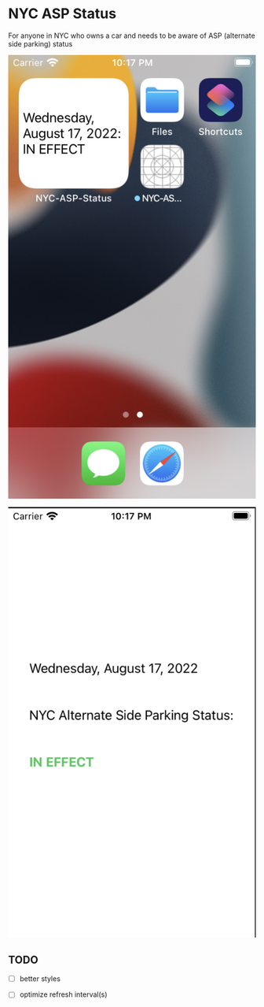 # NYC ASP Status

For anyone in NYC who owns a car and needs to be aware of ASP (alternate side parking) status

![Widget View](./docs/widget.png)

![App View](./docs/app.png)


## TODO
- [ ] better styles
- [ ] optimize refresh interval(s)

